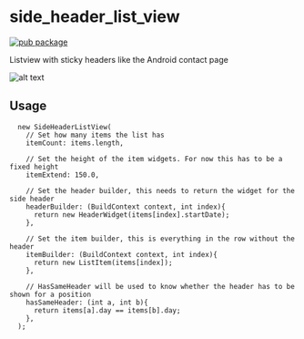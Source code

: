 # side_header_list_view

[![pub package](https://img.shields.io/pub/v/side_header_list_view.svg)](https://pub.dartlang.org/packages/side_header_list_view)

Listview with sticky headers like the Android contact page



![alt text](https://raw.githubusercontent.com/renefloor/side_header_list_view/master/example.gif "Example for SideHeaderListView")

## Usage


````
  new SideHeaderListView(
    // Set how many items the list has
    itemCount: items.length,
    
    // Set the height of the item widgets. For now this has to be a fixed height
    itemExtend: 150.0,
    
    // Set the header builder, this needs to return the widget for the side header
    headerBuilder: (BuildContext context, int index){
      return new HeaderWidget(items[index].startDate);
    },
    
    // Set the item builder, this is everything in the row without the header
    itemBuilder: (BuildContext context, int index){
      return new ListItem(items[index]);
    },
    
    // HasSameHeader will be used to know whether the header has to be shown for a position 
    hasSameHeader: (int a, int b){
      return items[a].day == items[b].day;
    },
  );
````
